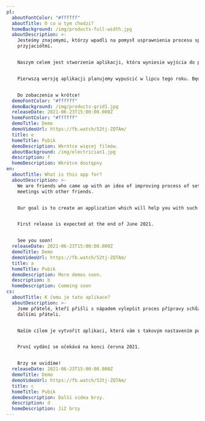 ```yaml
---
pl:
  aboutFontColor: "#ffffff"
  aboutTitle: O co w tym chodzi?
  homeBackground: /img/products-full-width.jpg
  aboutDescription: >-
    Jesteśmy znajomymi, którzy wpadli na pomysł usprawnienia procesu spotkań z
    przyjaciółmi. 


    Naszym celem jest stworzenie aplikacji, która wyniesie wyjścia do pubów na wyższy poziom. Dzięki niej łatwiej skrzykniecie się ze znajomymi i nie ominie Was żadna impreza.


    Pierwszą wersję aplikacji planujemy wypuścić w lipcu tego roku. Będziemy Was informować o wszelkich postępach na bieżąco. Liczymy na Wasze opinie, dzięki którym będziemy mogli ulepszyć nasz produkt i upewnić się, że zmierzamy w dobrym kierunku.


    Do zobaczenia w krótce!
  demoFontColor: "#ffffff"
  demoBackground: /img/products-grid1.jpg
  releaseDate: 2021-06-23T15:00:00.000Z
  homeFontColor: "#ffffff"
  demoTitle: Demo
  demoVideoUrl: https://fb.watch/52tj-ZQTAm/
  title: e
  homeTitle: Pubik
  demoDescription: Wkrótce więcej filmów.
  aboutBackground: /img/electrician1.jpg
  description: f
  homeDescription: Wkrótce dostępny
en:
  aboutTitle: What is this app for?
  aboutDescription: >-
    We are friends who came up with an idea of improving process of setting up
    meetings with other friends. 


    Our goal is to create an application which will help you with such setups with easy and fun way.


    First release is expected at the end of June 2021.


    See you soon!
  releaseDate: 2021-06-23T15:00:00.000Z
  demoTitle: Demo
  demoVideoUrl: https://fb.watch/52tj-ZQTAm/
  title: a
  homeTitle: Pubik
  demoDescription: More demos soon.
  description: b
  homeDescription: Comming soon
cs:
  aboutTitle: K čemu je tato aplikace?
  aboutDescription: >-
    Jsme přátelé, kteří přišli s nápadem vylepšit proces přípravy schůzek s
    dalšími přáteli.


    Naším cílem je vytvořit aplikaci, která vám s takovým nastavením pomůže snadným a zábavným způsobem.


    První vydání se očekává na konci června 2021.


    Brzy se uvidíme!
  releaseDate: 2021-06-23T15:00:00.000Z
  demoTitle: Demo
  demoVideoUrl: https://fb.watch/52tj-ZQTAm/
  title: c
  homeTitle: Pubik
  demoDescription: Další videa brzy.
  description: d
  homeDescription: Již brzy
---
```

